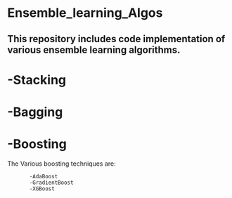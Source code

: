 # Ensemble_learning_Algos


## This repository includes code implementation of various ensemble learning algorithms.
#    -Stacking
#    -Bagging
#    -Boosting


The Various boosting techniques are:

    
           -AdaBoost
           -GradientBoost
           -XGBoost
